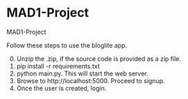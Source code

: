 # MAD1-Project
MAD1-Project

Follow these steps to use the bloglite app.

0. Unzip the .zip, if the source code is provided as a zip file.
1. pip install -r requirements.txt
2. python main.py.  This will start the web server.
3. Browse to http://localhost:5000.  Proceed to signup.
4. Once the user is created, login.